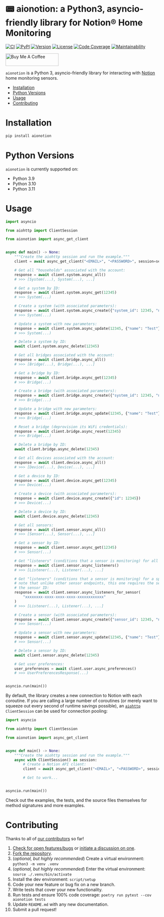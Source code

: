 # 📟 aionotion: a Python3, asyncio-friendly library for Notion® Home Monitoring

[![CI][ci-badge]][ci]
[![PyPI][pypi-badge]][pypi]
[![Version][version-badge]][version]
[![License][license-badge]][license]
[![Code Coverage][codecov-badge]][codecov]
[![Maintainability][maintainability-badge]][maintainability]

<a href="https://www.buymeacoffee.com/bachya1208P" target="_blank"><img src="https://cdn.buymeacoffee.com/buttons/default-orange.png" alt="Buy Me A Coffee" height="41" width="174"></a>

`aionotion` is a Python 3, asyncio-friendly library for interacting with [Notion][notion]
home monitoring sensors.

- [Installation](#installation)
- [Python Versions](#python-versions)
- [Usage](#usage)
- [Contributing](#contributing)

# Installation

```bash
pip install aionotion
```

# Python Versions

`aionotion` is currently supported on:

- Python 3.9
- Python 3.10
- Python 3.11

# Usage

```python
import asyncio

from aiohttp import ClientSession

from aionotion import async_get_client


async def main() -> None:
    """Create the aiohttp session and run the example."""
    client = await async_get_client("<EMAIL>", "<PASSWORD>", session=session)

    # Get all "households" associated with the account:
    response = await client.system.async_all()
    # >>> [System(...), System(...), ...]

    # Get a system by ID:
    response = await client.system.async_get(12345)
    # >>> System(...)

    # Create a system (with associated parameters):
    response = await client.system.async_create({"system_id": 12345, "name": "Test"})
    # >>> System(...)

    # Update a system with new parameters:
    response = await client.system.async_update(12345, {"name": "Test"})
    # >>> System(...)

    # Delete a system by ID:
    await client.system.async_delete(12345)

    # Get all bridges associated with the account:
    response = await client.bridge.async_all()
    # >>> [Bridge(...), Bridge(...), ...]

    # Get a bridge by ID:
    response = await client.bridge.async_get(12345)
    # >>> Bridge(...)

    # Create a bridge (with associated parameters):
    response = await client.bridge.async_create({"system_id": 12345, "name": "Test"})
    # >>> Bridge(...)

    # Update a bridge with new parameters:
    response = await client.bridge.async_update(12345, {"name": "Test"})
    # >>> Bridge(...)

    # Reset a bridge (deprovision its WiFi credentials):
    response = await client.bridge.async_reset(12345)
    # >>> Bridge(...)

    # Delete a bridge by ID:
    await client.bridge.async_delete(12345)

    # Get all devices associated with the account:
    response = await client.device.async_all()
    # >>> [Device(...), Device(...), ...]

    # Get a device by ID:
    response = await client.device.async_get(12345)
    # >>> Device(...)

    # Create a device (with associated parameters):
    response = await client.device.async_create({"id": 12345})
    # >>> Device(...)

    # Delete a device by ID:
    await client.device.async_delete(12345)

    # Get all sensors:
    response = await client.sensor.async_all()
    # >>> [Sensor(...), Sensor(...), ...]

    # Get a sensor by ID:
    response = await client.sensor.async_get(12345)
    # >>> Sensor(...)

    # Get "listeners" (conditions that a sensor is monitoring) for all sensors:
    response = await client.sensor.async_listeners()
    # >>> [Listener(...), Listener(...), ...]

    # Get "listeners" (conditions that a sensor is monitoring) for a specific sensor;
    # note that unlike other sensor endpoints, this one requires the sensor UUID, *not*
    # the sensor ID:
    response = await client.sensor.async_listeners_for_sensor(
        "xxxxxxxx-xxxx-xxxx-xxxx-xxxxxxxxxxxx"
    )
    # >>> [Listener(...), Listener(...), ...]

    # Create a sensor (with associated parameters):
    response = await client.sensor.async_create({"sensor_id": 12345, "name": "Test"})
    # >>> Sensor(...)

    # Update a sensor with new parameters:
    response = await client.sensor.async_update(12345, {"name": "Test"})
    # >>> Sensor(...)

    # Delete a sensor by ID:
    await client.sensor.async_delete(12345)

    # Get user preferences:
    user_preferences = await client.user.async_preferences()
    # >>> UserPreferencesResponse(...)


asyncio.run(main())
```

By default, the library creates a new connection to Notion with each coroutine. If you
are calling a large number of coroutines (or merely want to squeeze out every second of
runtime savings possible), an [`aiohttp`][aiohttp] `ClientSession` can be used for
connection pooling:

```python
import asyncio

from aiohttp import ClientSession

from aionotion import async_get_client


async def main() -> None:
    """Create the aiohttp session and run the example."""
    async with ClientSession() as session:
        # Create a Notion API client:
        client = await async_get_client("<EMAIL>", "<PASSWORD>", session=session)

        # Get to work...


asyncio.run(main())
```

Check out the examples, the tests, and the source files themselves for method
signatures and more examples.

# Contributing

Thanks to all of [our contributors][contributors] so far!

1. [Check for open features/bugs][issues] or [initiate a discussion on one][new-issue].
2. [Fork the repository][fork].
3. (_optional, but highly recommended_) Create a virtual environment: `python3 -m venv .venv`
4. (_optional, but highly recommended_) Enter the virtual environment: `source ./.venv/bin/activate`
5. Install the dev environment: `script/setup`
6. Code your new feature or bug fix on a new branch.
7. Write tests that cover your new functionality.
8. Run tests and ensure 100% code coverage: `poetry run pytest --cov aionotion tests`
9. Update `README.md` with any new documentation.
10. Submit a pull request!

[aiohttp]: https://github.com/aio-libs/aiohttp
[ci-badge]: https://github.com/bachya/aionotion/workflows/CI/badge.svg
[ci]: https://github.com/bachya/aionotion/actions
[codecov-badge]: https://codecov.io/gh/bachya/aionotion/branch/dev/graph/badge.svg
[codecov]: https://codecov.io/gh/bachya/aionotion
[contributors]: https://github.com/bachya/aionotion/graphs/contributors
[fork]: https://github.com/bachya/aionotion/fork
[issues]: https://github.com/bachya/aionotion/issues
[license-badge]: https://img.shields.io/pypi/l/aionotion.svg
[license]: https://github.com/bachya/aionotion/blob/main/LICENSE
[maintainability-badge]: https://api.codeclimate.com/v1/badges/bd79edca07c8e4529cba/maintainability
[maintainability]: https://codeclimate.com/github/bachya/aionotion/maintainability
[new-issue]: https://github.com/bachya/aionotion/issues/new
[notion]: https://getnotion.com
[pypi-badge]: https://img.shields.io/pypi/v/aionotion.svg
[pypi]: https://pypi.python.org/pypi/aionotion
[version-badge]: https://img.shields.io/pypi/pyversions/aionotion.svg
[version]: https://pypi.python.org/pypi/aionotion
